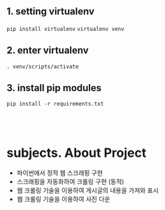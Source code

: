 ## 1. setting virtualenv

<code>pip install virtualenv</code>
<code>virtualenv venv</code>

## 2. enter virtualenv

<code>. venv/scripts/activate</code>

## 3. install pip modules

<code>pip install -r requirements.txt</code>

<br><br>

# subjects. About Project
- 파이썬에서 정적 웹 스크래핑 구현
- 스크래핑을 자동화하여 크롤링 구현 (동적)
- 웹 크롤링 기술을 이용하여 게시글의 내용을 가져와 표시
- 웹 크롤링 기술을 이용하여 사진 다운